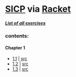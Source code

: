 # [SICP](https://mitpress.mit.edu/sicp/) via [Racket](https://racket-lang.org/)
##### [List of all exercises](https://mitpress.mit.edu/sicp/full-text/book/book-Z-H-37.html#%_chap_Temp_850)  
### contents:
#### Chapter 1
 * [1.1](https://mitpress.mit.edu/sicp/full-text/book/book-Z-H-10.html#%_thm_1.1) | [src](./1/1.1.rkt)
 * [1.2](https://mitpress.mit.edu/sicp/full-text/book/book-Z-H-10.html#%_thm_1.2) | [src](./1/1.2.rkt)
 * [1.3](https://mitpress.mit.edu/sicp/full-text/book/book-Z-H-10.html#%_thm_1.3) | [src](./1/1.3.rkt)
